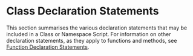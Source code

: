 <h1 class="heading"><span class="name">Class Declaration Statements</span></h1>

This section summarises the various declaration statements that may be included in a Class or Namespace Script. For information on other declaration statements, as they apply to functions and methods, see [Function Declaration Statements](../../defined-functions-and-operators/traditional-functions-and-operators/function-declaration-statements/function-declaration-statements-introduction.md).
